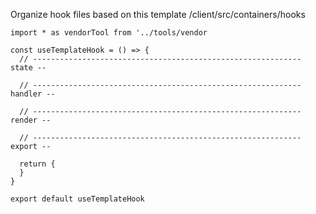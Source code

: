 Organize hook files based on this template
/client/src/containers/hooks
```
import * as vendorTool from '../tools/vendor

const useTemplateHook = () => {
  // ------------------------------------------------------------ state --

  // ------------------------------------------------------------ handler --

  // ------------------------------------------------------------ render --

  // ------------------------------------------------------------ export --

  return {
  }
}

export default useTemplateHook
```
